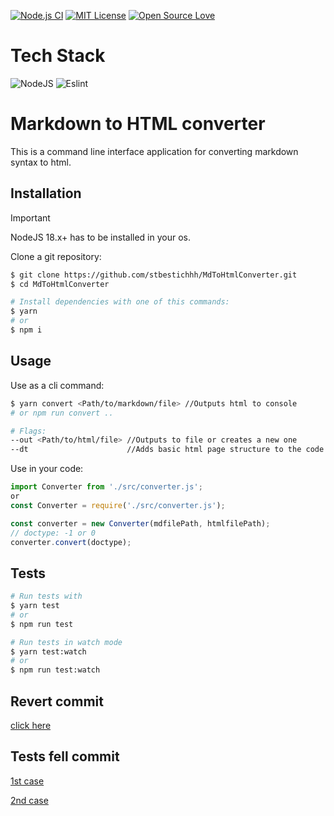 [![Node.js CI](https://github.com/stbestichhh/Flowly-backend/actions/workflows/node.js.yml/badge.svg?branch=master)](https://github.com/stbestichhh/Flowly-backend/actions/workflows/node.js.yml)
[![MIT License](https://img.shields.io/badge/License-MIT-green.svg)](LICENSE)
[![Open Source Love](https://badges.frapsoft.com/os/v1/open-source.svg?v=103)](https://github.com/ellerbrock/open-source-badges/)

# Tech Stack
![NodeJS](https://img.shields.io/badge/Node.js-43853D?style=for-the-badge&logo=node.js&logoColor=white)
![Eslint](https://img.shields.io/badge/eslint-3A33D1?style=for-the-badge&logo=eslint&logoColor=white)

# Markdown to HTML converter
This is a command line interface application for converting markdown syntax to html.

## Installation


> [!IMPORTANT]
> NodeJS 18.x+ has to be installed in your os.

Clone a git repository:

```bash
$ git clone https://github.com/stbestichhh/MdToHtmlConverter.git
$ cd MdToHtmlConverter

# Install dependencies with one of this commands:
$ yarn
# or
$ npm i
```

## Usage

Use as a cli command:

```bash
$ yarn convert <Path/to/markdown/file> //Outputs html to console
# or npm run convert ..

# Flags:
--out <Path/to/html/file> //Outputs to file or creates a new one
--dt                      //Adds basic html page structure to the code
```

Use in your code:
```JavaScript
import Converter from './src/converter.js';
or
const Converter = require('./src/converter.js');

const converter = new Converter(mdfilePath, htmlfilePath);
// doctype: -1 or 0
converter.convert(doctype);
```

## Tests

```bash
# Run tests with
$ yarn test
# or
$ npm run test

# Run tests in watch mode
$ yarn test:watch
# or
$ npm run test:watch
```

## Revert commit

[click here](https://github.com/stbestichhh/MdToHtmlConverter/commit/2accdf51205bdd68e40f99c9c722360dc5ca04cf)

## Tests fell commit

[1st case](https://github.com/stbestichhh/MdToHtmlConverter/commit/999f605e0114fb5245bea8552b6e200a4aef0da9)

[2nd case](https://github.com/stbestichhh/MdToHtmlConverter/commit/3015a9dd45f8f85bd1ceebda79c136061cdd66a0)
